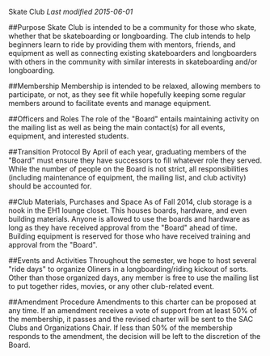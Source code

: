 Skate Club
*Last modified 2015-06-01*

##Purpose 
Skate Club is intended to be a community for those who skate, whether that be skateboarding or longboarding. The club intends to help beginners learn to ride by providing them with mentors, friends, and equipment as well as connecting existing skateboarders and longboarders with others in the community with similar interests in skateboarding and/or longboarding.

##Membership 
Membership is intended to be relaxed, allowing members to participate, or not, as they see fit while hopefully keeping some regular members around to facilitate events and manage equipment.

##Officers and Roles
The role of the "Board" entails maintaining activity on the mailing list as well as being the main contact(s) for all events, equipment, and interested students.

##Transition Protocol
By April of each year, graduating members of the "Board" must ensure they have successors to fill whatever role they served. While the number of people on the Board is not strict, all responsibilities (including maintenance of equipment, the mailing list, and club activity) should be accounted for.

##Club Materials, Purchases and Space
As of Fall 2014, club storage is a nook in the EH1 lounge closet. This houses boards, hardware, and even building materials. Anyone is allowed to use the boards and hardware as long as they have received approval from the "Board" ahead of time. Building equipment is reserved for those who have received training and approval from the "Board".

##Events and Activities
Throughout the semester, we hope to host several "ride days" to organize Oliners in a longboarding/riding kickout of sorts. Other than those organized days, any member is free to use the mailing list to put together rides, movies, or any other club-related event.

##Amendment Procedure
Amendments to this charter can be proposed at any time. If an amendment receives a vote of support from at least 50% of the membership, it passes and the revised charter will be sent to the SAC Clubs and Organizations Chair. If less than 50% of the membership responds to the amendment, the decision will be left to the discretion of the Board.
